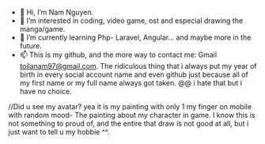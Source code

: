 - 👋 Hi, I’m Nam Nguyen.
- 👀 I’m interested in coding, video game, ost and especial drawing the manga/game. 
- 🌱 I’m currently learning Php- Laravel, Angular... and maybe more in the future.
- 📫 This is my github, and the more way to contact me: Gmail toilanam97@gmail.com.
The ridiculous thing that i always put my year of birth in every social account name and even github just because all of my first name or my full name
always got taken. @@ i hate that but i have no choice.


//Did u see my avatar? yea it is my painting with only 1 my finger on mobile with random mood- The painting about my character in game. I know this is not something to proud of, and the entire that draw is not good at all, but i just want to tell u my hobbie ^^.

<!---
namtiennguyen97/namtiennguyen97 is a ✨ special ✨ repository because its `README.md` (this file) appears on your GitHub profile.
You can click the Preview link to take a look at your changes.
--->

